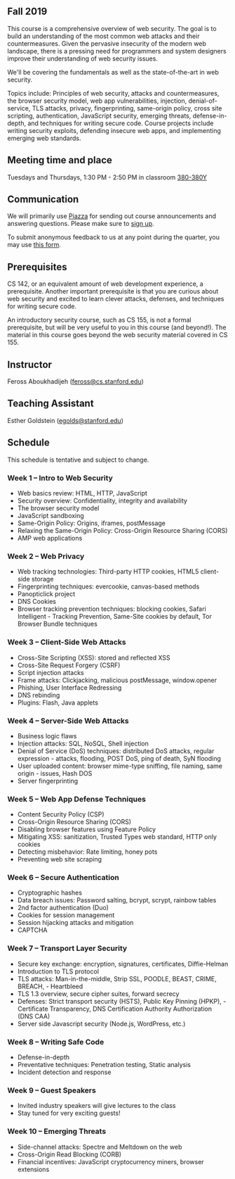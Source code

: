 ## Fall 2019

This course is a comprehensive overview of web security. The goal is to build an understanding of the most common web attacks and their countermeasures. Given the pervasive insecurity of the modern web landscape, there is a pressing need for programmers and system designers improve their understanding of web security issues.

We'll be covering the fundamentals as well as the state-of-the-art in web security.

Topics include: Principles of web security, attacks and countermeasures, the browser security model, web app vulnerabilities, injection, denial-of-service, TLS attacks, privacy, fingerprinting, same-origin policy, cross site scripting, authentication, JavaScript security, emerging threats, defense-in-depth, and techniques for writing secure code. Course projects include writing security exploits, defending insecure web apps, and implementing emerging web standards.

## Meeting time and place

Tuesdays and Thursdays, 1:30 PM - 2:50 PM in classroom [380-380Y](https://campus-map.stanford.edu/?srch=380-380Y)

## Communication

We will primarily use [Piazza](#TODO) for sending out course announcements and answering questions. Please make sure to [sign up](#TODO).

To submit anonymous feedback to us at any point during the quarter, you may use [this form](#TODO).

## Prerequisites

CS 142, or an equivalent amount of web development experience, a prerequisite. Another important prerequisite is that you are curious about web security and excited to learn clever attacks, defenses, and techniques for writing secure code.

An introductory security course, such as CS 155, is not a formal prerequisite, but will be very useful to you in this course (and beyond!). The material in this course goes beyond the web security material covered in CS 155.

## Instructor

Feross Aboukhadijeh ([feross@cs.stanford.edu](mailto:feross@cs.stanford.edu))

## Teaching Assistant

Esther Goldstein ([egolds@stanford.edu](mailto:egolds@stanford.edu))

## Schedule

This schedule is tentative and subject to change.

### Week 1 – Intro to Web Security

- Web basics review: HTML, HTTP, JavaScript
- Security overview: Confidentiality, integrity and availability
- The browser security model
- JavaScript sandboxing
- Same-Origin Policy: Origins, iframes, postMessage
- Relaxing the Same-Origin Policy: Cross-Origin Resource Sharing (CORS)
- AMP web applications

### Week 2 – Web Privacy

- Web tracking technologies: Third-party HTTP cookies, HTML5 client-side storage
- Fingerprinting techniques: evercookie, canvas-based methods
- Panopticlick project
- DNS Cookies
- Browser tracking prevention techniques: blocking cookies, Safari Intelligent - Tracking Prevention, Same-Site cookies by default, Tor Browser Bundle techniques

### Week 3 – Client-Side Web Attacks

- Cross-Site Scripting (XSS): stored and reflected XSS
- Cross-Site Request Forgery (CSRF)
- Script injection attacks
- Frame attacks: Clickjacking, malicious postMessage, window.opener
- Phishing, User Interface Redressing
- DNS rebinding
- Plugins: Flash, Java applets

### Week 4 – Server-Side Web Attacks

- Business logic flaws
- Injection attacks: SQL, NoSQL, Shell injection
- Denial of Service (DoS) techniques: distributed DoS attacks, regular expression - attacks, flooding, POST DoS, ping of death, SyN flooding
- User uploaded content: browser mime-type sniffing, file naming, same origin - issues, Hash DOS
- Server fingerprinting

### Week 5 – Web App Defense Techniques

- Content Security Policy (CSP)
- Cross-Origin Resource Sharing (CORS)
- Disabling browser features using Feature Policy
- Mitigating XSS: sanitization, Trusted Types web standard, HTTP only cookies
- Detecting misbehavior: Rate limiting, honey pots
- Preventing web site scraping

### Week 6 – Secure Authentication

- Cryptographic hashes
- Data breach issues: Password salting, bcrypt, scrypt, rainbow tables
- 2nd factor authentication  (Duo)
- Cookies for session management
- Session hijacking attacks and mitigation
- CAPTCHA

### Week 7 – Transport Layer Security

- Secure key exchange: encryption, signatures, certificates, Diffie-Helman
- Introduction to TLS protocol
- TLS attacks: Man-in-the-middle, Strip SSL, POODLE, BEAST, CRIME, BREACH, - Heartbleed
- TLS 1.3 overview, secure cipher suites, forward secrecy
- Defenses: Strict transport security (HSTS), Public Key Pinning (HPKP), - Certificate Transparency, DNS Certification Authority Authorization (DNS CAA)
- Server side Javascript security (Node.js, WordPress, etc.)

### Week 8 – Writing Safe Code

- Defense-in-depth
- Preventative techniques: Penetration testing, Static analysis
- Incident detection and response

### Week 9 – Guest Speakers

- Invited industry speakers will give lectures to the class
- Stay tuned for very exciting guests!

### Week 10 – Emerging Threats

- Side-channel attacks: Spectre and Meltdown on the web
- Cross-Origin Read Blocking (CORB)
- Financial incentives: JavaScript cryptocurrency miners, browser extensions
